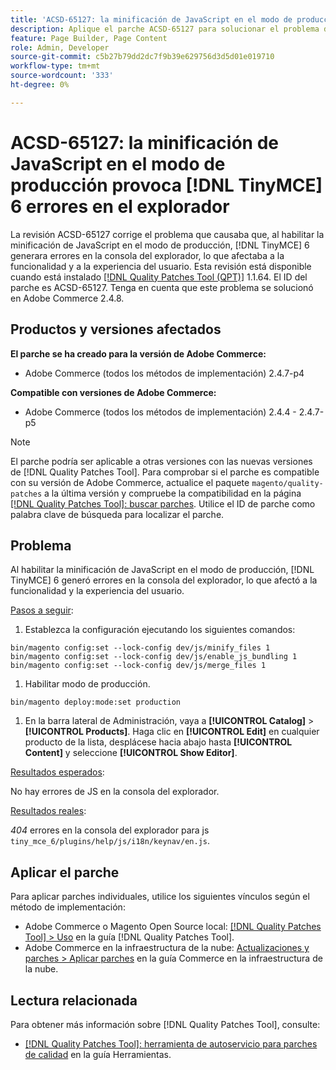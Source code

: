 ```yaml
---
title: 'ACSD-65127: la minificación de JavaScript en el modo de producción provoca  [!DNL TinyMCE] 6 errores en el explorador'
description: Aplique el parche ACSD-65127 para solucionar el problema de Adobe Commerce donde al habilitar la minificación de JavaScript en el modo de producción  [!DNL TinyMCE] 6 generó errores en la consola del explorador, afectando la funcionalidad y la experiencia del usuario.
feature: Page Builder, Page Content
role: Admin, Developer
source-git-commit: c5b27b79dd2dc7f9b39e629756d3d5d01e019710
workflow-type: tm+mt
source-wordcount: '333'
ht-degree: 0%

---
```



# ACSD-65127: la minificación de JavaScript en el modo de producción provoca [!DNL TinyMCE] 6 errores en el explorador

La revisión ACSD-65127 corrige el problema que causaba que, al habilitar la minificación de JavaScript en el modo de producción, [!DNL TinyMCE] 6 generara errores en la consola del explorador, lo que afectaba a la funcionalidad y a la experiencia del usuario. Esta revisión está disponible cuando está instalado [[!DNL Quality Patches Tool (QPT)]](/help/tools/quality-patches-tool/quality-patches-tool-to-self-serve-quality-patches.md) 1.1.64. El ID del parche es ACSD-65127. Tenga en cuenta que este problema se solucionó en Adobe Commerce 2.4.8.

## Productos y versiones afectados

**El parche se ha creado para la versión de Adobe Commerce:**

* Adobe Commerce (todos los métodos de implementación) 2.4.7-p4

**Compatible con versiones de Adobe Commerce:**

* Adobe Commerce (todos los métodos de implementación) 2.4.4 - 2.4.7-p5

>[!NOTE]
>
>El parche podría ser aplicable a otras versiones con las nuevas versiones de [!DNL Quality Patches Tool]. Para comprobar si el parche es compatible con su versión de Adobe Commerce, actualice el paquete `magento/quality-patches` a la última versión y compruebe la compatibilidad en la página [[!DNL Quality Patches Tool]: buscar parches](https://experienceleague.adobe.com/tools/commerce-quality-patches/index.html). Utilice el ID de parche como palabra clave de búsqueda para localizar el parche.

## Problema

Al habilitar la minificación de JavaScript en el modo de producción, [!DNL TinyMCE] 6 generó errores en la consola del explorador, lo que afectó a la funcionalidad y la experiencia del usuario.

<u>Pasos a seguir</u>:

1. Establezca la configuración ejecutando los siguientes comandos:

```
bin/magento config:set --lock-config dev/js/minify_files 1
bin/magento config:set --lock-config dev/js/enable_js_bundling 1
bin/magento config:set --lock-config dev/js/merge_files 1
```

1. Habilitar modo de producción.

```
bin/magento deploy:mode:set production
```

1. En la barra lateral de Administración, vaya a **[!UICONTROL Catalog]** > **[!UICONTROL Products]**. Haga clic en **[!UICONTROL Edit]** en cualquier producto de la lista, desplácese hacia abajo hasta **[!UICONTROL Content]** y seleccione **[!UICONTROL Show Editor]**.

<u>Resultados esperados</u>:

No hay errores de JS en la consola del explorador.

<u>Resultados reales</u>:

*404* errores en la consola del explorador para js `tiny_mce_6/plugins/help/js/i18n/keynav/en.js`.

## Aplicar el parche

Para aplicar parches individuales, utilice los siguientes vínculos según el método de implementación:

* Adobe Commerce o Magento Open Source local: [[!DNL Quality Patches Tool] > Uso](/help/tools/quality-patches-tool/usage.md) en la guía [!DNL Quality Patches Tool].
* Adobe Commerce en la infraestructura de la nube: [Actualizaciones y parches > Aplicar parches](https://experienceleague.adobe.com/en/docs/commerce-on-cloud/user-guide/develop/upgrade/apply-patches) en la guía Commerce en la infraestructura de la nube.

## Lectura relacionada

Para obtener más información sobre [!DNL Quality Patches Tool], consulte:

* [[!DNL Quality Patches Tool]: herramienta de autoservicio para parches de calidad](/help/tools/quality-patches-tool/quality-patches-tool-to-self-serve-quality-patches.md) en la guía Herramientas.
